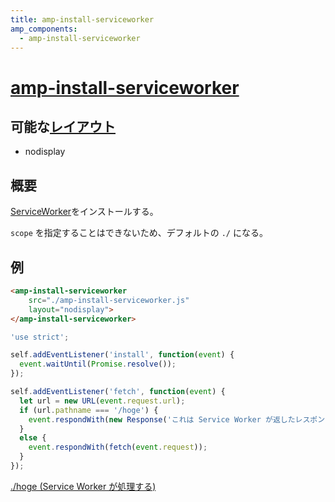 ```yaml
---
title: amp-install-serviceworker
amp_components:
  - amp-install-serviceworker
---
```


# [amp-install-serviceworker](https://www.ampproject.org/docs/reference/extended/amp-install-serviceworker.html)

## 可能な[レイアウト](../layouts.html)

- nodisplay

## 概要

[ServiceWorker](https://developer.mozilla.org/ja/docs/Web/API/ServiceWorker_API)をインストールする。

`scope` を指定することはできないため、デフォルトの `./` になる。

## 例

```html
<amp-install-serviceworker
    src="./amp-install-serviceworker.js"
    layout="nodisplay">
</amp-install-serviceworker>
```

```js
'use strict';

self.addEventListener('install', function(event) {
  event.waitUntil(Promise.resolve());
});

self.addEventListener('fetch', function(event) {
  let url = new URL(event.request.url);
  if (url.pathname === '/hoge') {
    event.respondWith(new Response('これは Service Worker が返したレスポンスです。'));
  }
  else {
    event.respondWith(fetch(event.request));
  }
});
```

<div>
<amp-install-serviceworker
    src="./amp-install-serviceworker.js"
    layout="nodisplay">
</amp-install-serviceworker>
</div>

[./hoge (Service Worker が処理する)](./hoge)

